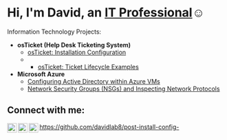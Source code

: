 <h1>Hi, I'm David, an <a href="https://linkedin.com/in/JOSH">IT Professional</a>☺</h1>

Information Technology Projects:</h2>

- <b>osTicket (Help Desk Ticketing System)</b>
  - [osTicket: Installation Configuration](https://github.com/davidlab8/post-install-config-)
  - - [osTicket: Ticket Lifecycle Examples](https://github.com/davidlab8/ticket-lifecycle)
- <b>Microsoft Azure</b>
  - [Configuring Active Directory within Azure VMs](https://github.com/davidlab8/configure-ad)
  - [Network Security Groups (NSGs) and Inspecting Network Protocols](https://github.com/davidlab8/azure-network-protocols)

<h2>Connect with me:</h2>

[<img align="left" alt="Josh | Twitter" width="22px" src="https://cdn.jsdelivr.net/npm/simple-icons@v3/icons/twitter.svg" />][twitter]
[<img align="left" alt="Josh | LinkedIn" width="22px" src="https://cdn.jsdelivr.net/npm/simple-icons@v3/icons/linkedin.svg" />][linkedin]
[<img align="left" alt="Josh | Instagram" width="22px" src="https://cdn.jsdelivr.net/npm/simple-icons@v3/icons/instagram.svg" />][instagram]

[twitter]: https://twitter.com/David
[instagram]: https://www.instagram.com/David
[linkedin]: https://linkedin.com/in/David


https://github.com/davidlab8/post-install-config-
